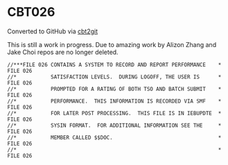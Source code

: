 # CBT026
Converted to GitHub via [cbt2git](https://github.com/wizardofzos/cbt2git)

This is still a work in progress. 
Due to amazing work by Alizon Zhang and Jake Choi repos are no longer deleted.

```
//***FILE 026 CONTAINS A SYSTEM TO RECORD AND REPORT PERFORMANCE    *   FILE 026
//*           SATISFACTION LEVELS.  DURING LOGOFF, THE USER IS      *   FILE 026
//*           PROMPTED FOR A RATING OF BOTH TSO AND BATCH SUBMIT    *   FILE 026
//*           PERFORMANCE.  THIS INFORMATION IS RECORDED VIA SMF    *   FILE 026
//*           FOR LATER POST PROCESSING.  THIS FILE IS IN IEBUPDTE  *   FILE 026
//*           SYSIN FORMAT.  FOR ADDITIONAL INFORMATION SEE THE     *   FILE 026
//*           MEMBER CALLED $$DOC.                                  *   FILE 026
//*                                                                 *   FILE 026
```
